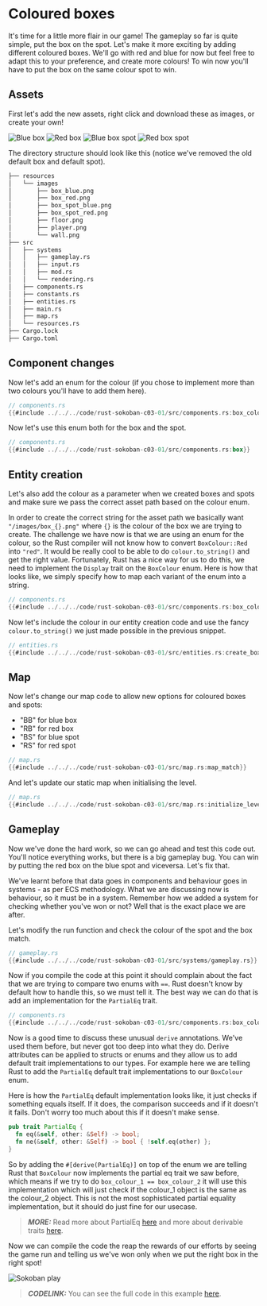 # Coloured boxes

It's time for a little more flair in our game! The gameplay so far is quite simple, put the box on the spot. Let's make it more exciting by adding different coloured boxes. We'll go with red and blue for now but feel free to adapt this to your preference, and create more colours! To win now you'll have to put the box on the same colour spot to win.

## Assets

First let's add the new assets, right click and download these as images, or create your own!

![Blue box](./images/box_blue.png)
![Red box](./images/box_red.png)
![Blue box spot](./images/box_spot_blue.png)
![Red box spot](./images/box_spot_red.png)

The directory structure should look like this (notice we've removed the old default box and default spot).

```sh
├── resources
│   └── images
│       ├── box_blue.png
│       ├── box_red.png
│       ├── box_spot_blue.png
│       ├── box_spot_red.png
│       ├── floor.png
│       ├── player.png
│       └── wall.png
├── src
│   ├── systems
│   │   ├── gameplay.rs
│   │   ├── input.rs
│   │   ├── mod.rs
│   │   └── rendering.rs
│   ├── components.rs
│   ├── constants.rs
│   ├── entities.rs
│   ├── main.rs
│   ├── map.rs
│   └── resources.rs
├── Cargo.lock
├── Cargo.toml
```

## Component changes

Now let's add an enum for the colour (if you chose to implement more than two colours you'll have to add them here).

```rust
// components.rs
{{#include ../../../code/rust-sokoban-c03-01/src/components.rs:box_colour}}
```

Now let's use this enum both for the box and the spot.

```rust
// components.rs
{{#include ../../../code/rust-sokoban-c03-01/src/components.rs:box}}
```

## Entity creation

Let's also add the colour as a parameter when we created boxes and spots and make sure we pass the correct asset path based on the colour enum.

In order to create the correct string for the asset path we basically want `"/images/box_{}.png"` where `{}` is the colour of the box we are trying to create. The challenge we have now is that we are using an enum for the colour, so the Rust compiler will not know how to convert `BoxColour::Red` into `"red"`. It would be really cool to be able to do `colour.to_string()` and get the right value. Fortunately, Rust has a nice way for us to do this, we need to implement the `Display` trait on the `BoxColour` enum. Here is how that looks like, we simply specify how to map each variant of the enum into a string.

```rust
// components.rs
{{#include ../../../code/rust-sokoban-c03-01/src/components.rs:box_colour_display}}
```

Now let's include the colour in our entity creation code and use the fancy `colour.to_string()` we just made possible in the previous snippet.

```rust
// entities.rs
{{#include ../../../code/rust-sokoban-c03-01/src/entities.rs:create_box}}
```

## Map

Now let's change our map code to allow new options for coloured boxes and spots:

* "BB" for blue box
* "RB" for red box
* "BS" for blue spot
* "RS" for red spot

```rust
// map.rs
{{#include ../../../code/rust-sokoban-c03-01/src/map.rs:map_match}}
```

And let's update our static map when initialising the level.

```rust
// map.rs
{{#include ../../../code/rust-sokoban-c03-01/src/map.rs:initialize_level}}
```

## Gameplay

Now we've done the hard work, so we can go ahead and test this code out. You'll notice everything works, but there is a big gameplay bug. You can win by putting the red box on the blue spot and viceversa. Let's fix that.

We've learnt before that data goes in components and behaviour goes in systems - as per ECS methodology. What we are discussing now is behaviour, so it must be in a system. Remember how we added a system for checking whether you've won or not? Well that is the exact place we are after.

Let's modify the run function and check the colour of the spot and the box match.

```rust
// gameplay.rs
{{#include ../../../code/rust-sokoban-c03-01/src/systems/gameplay.rs}}
```

Now if you compile the code at this point it should complain about the fact that we are trying to compare two enums with `==`. Rust doesn't know by default how to handle this, so we must tell it. The best way we can do that is add an implementation for the `PartialEq` trait.

```rust
// components.rs
{{#include ../../../code/rust-sokoban-c03-01/src/components.rs:box_colour_eq}}
```

Now is a good time to discuss these unusual `derive` annotations. We've used them before, but never got too deep into what they do. Derive attributes can be applied to structs or enums and they allow us to add default trait implementations to our types. For example here we are telling Rust to add the `PartialEq` default trait implementations to our `BoxColour` enum.

Here is how the `PartialEq` default implementation looks like, it just checks if something equals itself. If it does, the comparison succeeds and if it doesn't it fails. Don't worry too much about this if it doesn't make sense.

```rust
pub trait PartialEq {
  fn eq(&self, other: &Self) -> bool;
  fn ne(&self, other: &Self) -> bool { !self.eq(other) };
}
```

So by adding the `#[derive(PartialEq)]` on top of the enum we are telling Rust that `BoxColour` now implements the partial eq trait we saw before, which means if we try to do `box_colour_1 == box_colour_2` it will use this implementation which will just check if the colour_1 object is the same as the colour_2 object. This is not the most sophisticated partial equality implementation, but it should do just fine for our usecase.

> **_MORE:_**  Read more about PartialEq [here](https://doc.rust-lang.org/std/cmp/trait.PartialEq.html) and more about derivable traits [here](https://doc.rust-lang.org/book/appendix-03-derivable-traits.html).

Now we can compile the code the reap the rewards of our efforts by seeing the game run and telling us we've won only when we put the right box in the right spot!

![Sokoban play](./images/colours.gif)

> **_CODELINK:_**  You can see the full code in this example [here](https://github.com/iolivia/rust-sokoban/tree/master/code/rust-sokoban-c03-01).
